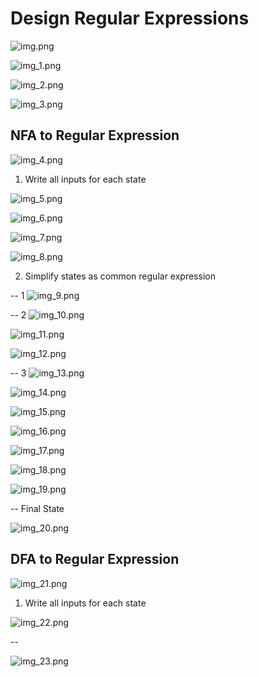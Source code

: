 # Design Regular Expressions

![img.png](img.png)

![img_1.png](img_1.png)

![img_2.png](img_2.png)

![img_3.png](img_3.png)

## NFA to Regular Expression

![img_4.png](img_4.png)

1. Write all inputs for each state

![img_5.png](img_5.png)

![img_6.png](img_6.png)

![img_7.png](img_7.png)

![img_8.png](img_8.png)

2. Simplify states as common regular expression

-- 1 
![img_9.png](img_9.png)

-- 2
![img_10.png](img_10.png)

![img_11.png](img_11.png)

![img_12.png](img_12.png)

-- 3
![img_13.png](img_13.png)

![img_14.png](img_14.png)

![img_15.png](img_15.png)

![img_16.png](img_16.png)

![img_17.png](img_17.png)

![img_18.png](img_18.png)

![img_19.png](img_19.png)

-- Final State

![img_20.png](img_20.png)

## DFA to Regular Expression

![img_21.png](img_21.png)

1. Write all inputs for each state

![img_22.png](img_22.png)

-- 

![img_23.png](img_23.png)

